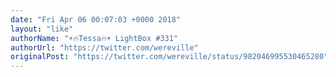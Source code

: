 ```yaml
---
date: "Fri Apr 06 00:07:03 +0000 2018"
layout: "like"
authorName: "☀🔥Tessa🔥☀ LightBox #331"
authorUrl: "https://twitter.com/wereville"
originalPost: "https://twitter.com/wereville/status/982046995530465280"
---
```


